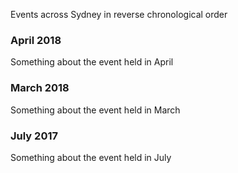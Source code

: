 
Events across Sydney in reverse chronological order

### April 2018

  Something about the event held in April
  
### March 2018

  Something about the event held in March
  
### July 2017

  Something about the event held in July
  
